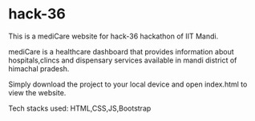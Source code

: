# hack-36
This is a mediCare website for hack-36 hackathon of IIT Mandi.

mediCare is a healthcare dashboard that provides information about hospitals,clincs and dispensary services available in mandi district of himachal pradesh.

Simply download the project to your local device and open index.html to view the website.

Tech stacks used: HTML,CSS,JS,Bootstrap
